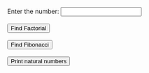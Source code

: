 <!DOCTYPE html>
<html>
<head>
<script language="javascript" type="text/javascript">
	<!--
		var num=document.getElementById("fno").value
		function Fact_rial(){
		var f=1
		for(var i=document.getElementById("fno").value;i>1;i--){
			f=f*i
		}
		document.write(f+"<br>")
		}
		function Fibonacci(){
		var a=0
		var b=1
		var c
		var d=0
		document.write(a+" ")
		document.write(b+" ")
		for(var i=3;i<=7;i=i+1){
			c=a+b
			a=b
			b=c
			d=d+c+" "
		}
		document.write(d)
		}
		function Natural(){
		var ans=0;
		for(var i=1;i<=document.getElementById("fno").value;i=i+1){
			ans=ans+i+"<br>"
		}
		document.write(ans)
		}
	//-->
</script>
</head>
<body>
	<form>
		Enter the number: <input type="text" id="fno"/><br><br>
		<input type="button" onclick="Fact_rial()" value="Find Factorial"/><br><br>
		<input type="button" onclick="Fibonacci()" value="Find Fibonacci"/><br><br>
		<input type="button" onclick="Natural()" value="Print natural numbers"/><br><br>
	</form>
</body>
</html>


